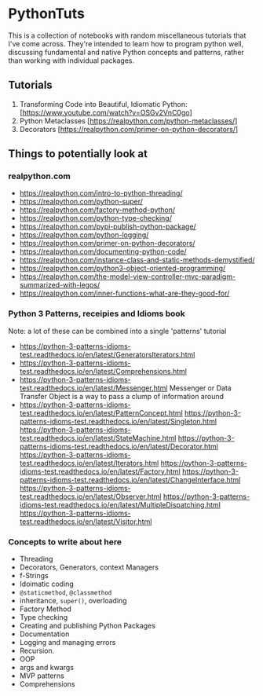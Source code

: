 # PythonTuts

This is a collection of notebooks with random miscellaneous tutorials that I've come across. They're intended to learn how to program python well, discussing fundamental and native Python concepts and patterns, rather than working with individual packages.

## Tutorials
1. Transforming Code into Beautiful, Idiomatic Python: [https://www.youtube.com/watch?v=OSGv2VnC0go]
2. Python Metaclasses [https://realpython.com/python-metaclasses/]
3. Decorators [https://realpython.com/primer-on-python-decorators/]

## Things to potentially look at
### realpython.com
* https://realpython.com/intro-to-python-threading/
* https://realpython.com/python-super/
* https://realpython.com/factory-method-python/
* https://realpython.com/python-type-checking/
* https://realpython.com/pypi-publish-python-package/
* https://realpython.com/python-logging/
* https://realpython.com/primer-on-python-decorators/
* https://realpython.com/documenting-python-code/
* https://realpython.com/instance-class-and-static-methods-demystified/
* https://realpython.com/python3-object-oriented-programming/
* https://realpython.com/the-model-view-controller-mvc-paradigm-summarized-with-legos/
* https://realpython.com/inner-functions-what-are-they-good-for/

### Python 3 Patterns, receipies and Idioms book
Note: a lot of these can be combined into a single 'patterns' tutorial
* https://python-3-patterns-idioms-test.readthedocs.io/en/latest/GeneratorsIterators.html
* https://python-3-patterns-idioms-test.readthedocs.io/en/latest/Comprehensions.html
* https://python-3-patterns-idioms-test.readthedocs.io/en/latest/Messenger.html Messenger or Data Transfer Object is a way to pass a clump of information around
* https://python-3-patterns-idioms-test.readthedocs.io/en/latest/PatternConcept.html
https://python-3-patterns-idioms-test.readthedocs.io/en/latest/Singleton.html
https://python-3-patterns-idioms-test.readthedocs.io/en/latest/StateMachine.html
https://python-3-patterns-idioms-test.readthedocs.io/en/latest/Decorator.html
https://python-3-patterns-idioms-test.readthedocs.io/en/latest/Iterators.html
https://python-3-patterns-idioms-test.readthedocs.io/en/latest/Factory.html
https://python-3-patterns-idioms-test.readthedocs.io/en/latest/ChangeInterface.html
https://python-3-patterns-idioms-test.readthedocs.io/en/latest/Observer.html
https://python-3-patterns-idioms-test.readthedocs.io/en/latest/MultipleDispatching.html
https://python-3-patterns-idioms-test.readthedocs.io/en/latest/Visitor.html


### Concepts to write about here
* Threading
* Decorators, Generators, context Managers
* f-Strings
* Idoimatic coding
* `@staticmethod`, `@classmethod`
* inheritance, `super()`, overloading
* Factory Method
* Type checking
* Creating and publishing Python Packages
* Documentation
* Logging and managing errors
* Recursion.
* OOP
* args and kwargs
* MVP patterns
* Comprehensions